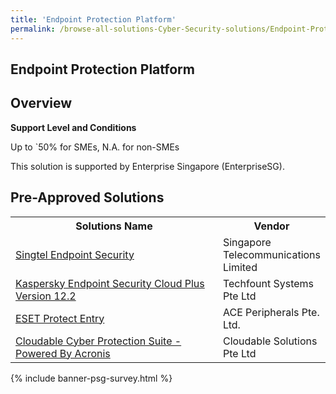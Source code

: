 ```yaml
---
title: 'Endpoint Protection Platform'
permalink: /browse-all-solutions-Cyber-Security-solutions/Endpoint-Protection-Platform
---
```


## Endpoint Protection Platform
## Overview

**Support Level and Conditions**

Up to `50% for SMEs, N.A. for non-SMEs

This solution is supported by Enterprise Singapore (EnterpriseSG).

## Pre-Approved Solutions

<table>
<tr>
<th style='width: auto;'><b>Solutions Name</b></th>
<th style='width: 30%;'><b>Vendor</b></th>
</tr>
<tr>
<td><a href='/productivity-solutions-grant/solutionrepo/199201624D-Sngtl-Endpont-Scurty-G' target='_blank'>Singtel Endpoint Security</a><br></td>
<td>Singapore Telecommunications Limited</td>
</tr>
<tr>
<td><a href='/productivity-solutions-grant/solutionrepo/200103158R-Ksprsky-Endpont-Scurty-Cloud-Plus-v-122-G' target='_blank'>Kaspersky Endpoint Security Cloud Plus Version 12.2</a><br></td>
<td>Techfount Systems Pte Ltd</td>
</tr>
<tr>
<td><a href='/productivity-solutions-grant/solutionrepo/200907828N-ESET-Protct-Entry-G' target='_blank'>ESET Protect Entry</a><br></td>
<td>ACE Peripherals Pte. Ltd.</td>
</tr>
<tr>
<td><a href='/productivity-solutions-grant/solutionrepo/201528272H-Cloudbl-Cybr-Protcton-Sut-Powrd-By-Acrons-G' target='_blank'>Cloudable Cyber Protection Suite - Powered By Acronis</a><br></td>
<td>Cloudable Solutions Pte Ltd</td>
</tr>
</table>

{% include banner-psg-survey.html %}
